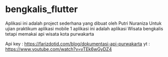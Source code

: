 # bengkalis_flutter
Aplikasi ini adalah project sederhana yang dibuat oleh Putri Nuraniza Untuk ujian praktikum aplikasi mobile 1
aplikasi ini adalah aplikasi Wisata bengkalis tetapi memakai api wisata kota purwakarta

Api key : https://farizdotid.com/blog/dokumentasi-api-purwakarta
yt : https://www.youtube.com/watch?v=vTEk6wGyDZ4
